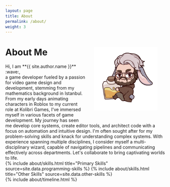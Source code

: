 ```yaml
---
layout: page
title: About
permalink: /about/
weight: 3
---
```



<img style="float: right;margin:25px 25px" src="/assets/Y2.png" width="200" height="200"/>

# **About Me**

<div>
Hi, I am **{{ site.author.name }}** :wave:,<br>
a game developer fueled by a passion for video game design and development, stemming from my mathematics background in Istanbul. From my early days animating characters in Roblox to my current role at Kolibri Games, I've immersed myself in various facets of game development. My journey has seen me develop core systems, create editor tools, and architect code with a focus on automation and intuitive design. I'm often sought after for my problem-solving skills and knack for understanding complex systems. With experience spanning multiple disciplines, I consider myself a multi-disciplinary wizard, capable of navigating pipelines and communicating effectively across departments. Let's collaborate to bring captivating worlds to life.
<div class="row">
{% include about/skills.html title="Primary Skills" source=site.data.programming-skills %}
{% include about/skills.html title="Other Skills" source=site.data.other-skills %}
</div>

<div class="row">
{% include about/timeline.html %}
</div>
</div>